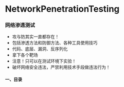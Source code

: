 # NetworkPenetrationTesting
### 网络渗透测试

- 攻与防其实一直都存在！
- 包括渗透方法和防御方法、各种工具使用技巧
- 代码、底层、漏洞、反序列化
- 拿下各个靶场
- 注意！只可以在测试环境下实验！
- 破坏网络安全违法，严禁利用技术手段做违法行为！

#### 一、目录



